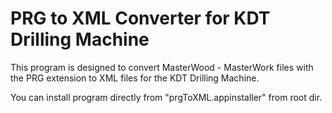 # PRG to XML Converter for KDT Drilling Machine

This program is designed to convert MasterWood - MasterWork files with the PRG extension to XML files for the KDT Drilling Machine.

You can install program directly from "prgToXML.appinstaller" from root dir.
